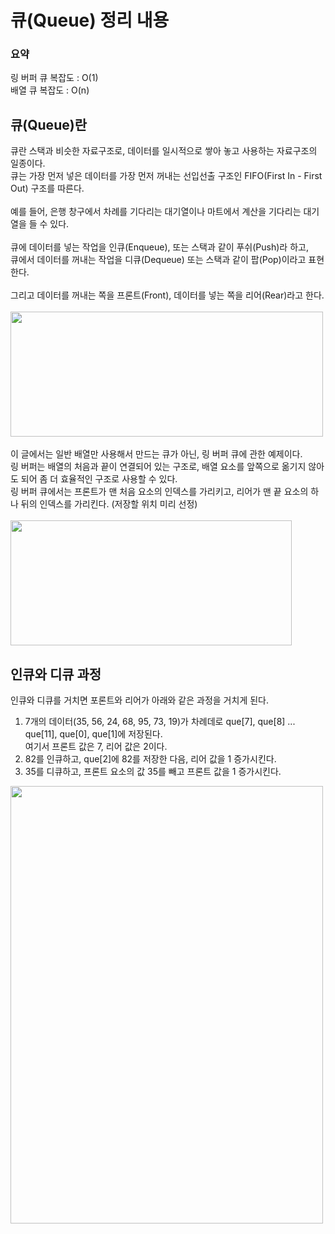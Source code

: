 # 큐(Queue) 정리 내용

### 요약
링 버퍼 큐 복잡도 : O(1)
<br>
배열 큐 복잡도 : O(n)

## 큐(Queue)란
큐란 스택과 비슷한 자료구조로, 데이터를 일시적으로 쌓아 놓고 사용하는 자료구조의 일종이다.
<br>
큐는 가장 먼저 넣은 데이터를 가장 먼저 꺼내는 선입선출 구조인 FIFO(First In - First Out) 구조를 따른다.
<br>
<br>
예를 들어, 은행 창구에서 차례를 기다리는 대기열이나 마트에서 계산을 기다리는 대기열을 들 수 있다.
<br>
<br>
큐에 데이터를 넣는 작업을 인큐(Enqueue), 또는 스택과 같이 푸쉬(Push)라 하고,
<br>
큐에서 데이터를 꺼내는 작업을 디큐(Dequeue) 또는 스택과 같이 팝(Pop)이라고 표현한다.
<br>
<br>
그리고 데이터를 꺼내는 쪽을 프론트(Front), 데이터를 넣는 쪽을 리어(Rear)라고 한다.
<br>
<br>
<img src="https://user-images.githubusercontent.com/87363461/200543544-572cc6a7-75b7-4b96-a7dd-c74f5148d2ab.JPG" width="500" height="200">
<br>
<br>
이 글에서는 일반 배열만 사용해서 만드는 큐가 아닌, 링 버퍼 큐에 관한 예제이다.
<br>
링 버퍼는 배열의 처음과 끝이 연결되어 있는 구조로, 배열 요소를 앞쪽으로 옮기지 않아도 되어 좀 더 효율적인 구조로 사용할 수 있다.
<br>
링 버퍼 큐에서는 프론트가 맨 처음 요소의 인덱스를 가리키고, 리어가 맨 끝 요소의 하나 뒤의 인덱스를 가리킨다. (저장할 위치 미리 선정)
<br>
<br>
<img src="https://user-images.githubusercontent.com/87363461/200544936-59f6ea00-6ef5-4c93-b6a8-9f86afc91e41.JPG" width="450" height="200">

## 인큐와 디큐 과정
인큐와 디큐를 거치면 포론트와 리어가 아래와 같은 과정을 거치게 된다.
<ol>
  <li>7개의 데이터(35, 56, 24, 68, 95, 73, 19)가 차례데로 que[7], que[8] ... que[11], que[0], que[1]에 저장된다.
  <br>
    여기서 프론트 값은 7, 리어 값은 2이다.</li>
  <li>82를 인큐하고, que[2]에 82를 저장한 다음, 리어 값을 1 증가시킨다.</li>
  <li>35를 디큐하고, 프론트 요소의 값 35를 빼고 프론트 값을 1 증가시킨다.</li>
</ol>
<img src="https://user-images.githubusercontent.com/87363461/200546292-3eda8170-1256-44c2-af1d-fbef666b240e.JPG" width="500" height="700">
